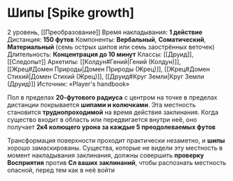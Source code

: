 # Шипы [Spike growth]
2 уровень, [[Преобразование]]
Время накладывания: **1 действие**
Дистанция: **150 футов**
Компоненты: **Вербальный**, **Соматический**, **Материальный** (семь острых шипов или семь заострённых веточек)
Длительность: **Концентрация до 10 минут**
Классы: [[Друид]], [[Следопыт]]
Архетипы: [[Колдун#Гений|Гений (Колдун)]], [[Жрец#Домен Природы|Домен Природы (Жрец)]], [[Жрец#Домен Стихий|Домен Стихий (Жрец)]], [[Друид#Круг Земли|Круг Земли (Друид)]]
Источник: «Player's handbook»

Пол в пределах **20-футового радиуса** с центром на точке в пределах дистанции покрывается **шипами и колючками**. Эта местность становится **труднопроходимой** на время действия заклинания. Когда существо входит в область или передвигается внутри неё, оно получает **2к4 колющего урона за каждые 5 преодолеваемых футов**

Трансформация поверхности проходит практически незаметно, и **шипы** хорошо замаскированы. Существа, которые не видели эту местность в момент накладывания заклинания, должны совершить **проверку Восприятия** против **Сл ваших заклинаний**, чтобы распознать местность опасной, перед тем как в неё войти